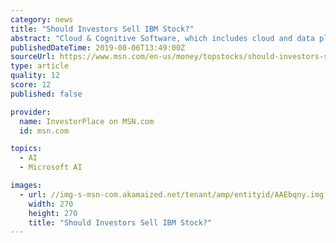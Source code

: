 ```yaml
---
category: news
title: "Should Investors Sell IBM Stock?"
abstract: "Cloud & Cognitive Software, which includes cloud and data platforms, cognitive applications and transaction-processing platforms. Global Business Services ... However, the revenue of Microsoft’s (NASDAQ:MSFT) Intelligent Cloud unit jumped 19% year ..."
publishedDateTime: 2019-08-06T13:49:00Z
sourceUrl: https://www.msn.com/en-us/money/topstocks/should-investors-sell-ibm-stock/ar-AAFqfUF
type: article
quality: 12
score: 12
published: false

provider:
  name: InvestorPlace on MSN.com
  id: msn.com

topics:
  - AI
  - Microsoft AI

images:
  - url: //img-s-msn-com.akamaized.net/tenant/amp/entityid/AAEbqny.img?h=270&amp;w=270&amp;m=6&amp;q=60&amp;o=f&amp;l=f
    width: 270
    height: 270
    title: "Should Investors Sell IBM Stock?"
---
```

